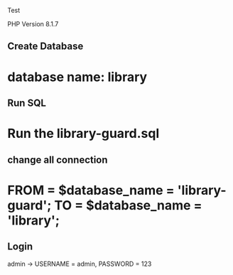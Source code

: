 Test

PHP Version 8.1.7

Create Database
------
database name: library
==============================

Run SQL
------
Run the library-guard.sql
==============================

change all connection 
------
FROM = $database_name = 'library-guard';
TO = $database_name = 'library';
==============================

Login
------
admin -> USERNAME = admin, PASSWORD = 123
